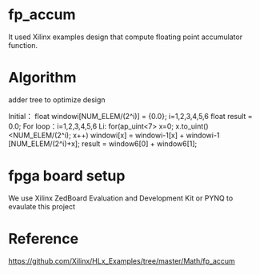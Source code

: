# fp_accum

It used Xilinx examples design that compute floating point accumulator function.

# Algorithm 

adder tree to optimize design

Initial：
float windowi[NUM_ELEM/(2^i)] = {0.0}; i=1,2,3,4,5,6
float result = 0.0;
For loop：i=1,2,3,4,5,6
Li: for(ap_uint<7> x=0; x.to_uint()<NUM_ELEM/(2^i); x++)
windowi[x] = windowi-1[x] + windowi-1 [NUM_ELEM/(2^i)+x];
result = window6[0] + window6[1];

# fpga board setup
We use Xilinx ZedBoard Evaluation and Development Kit or PYNQ to evaulate this project

# Reference
https://github.com/Xilinx/HLx_Examples/tree/master/Math/fp_accum

